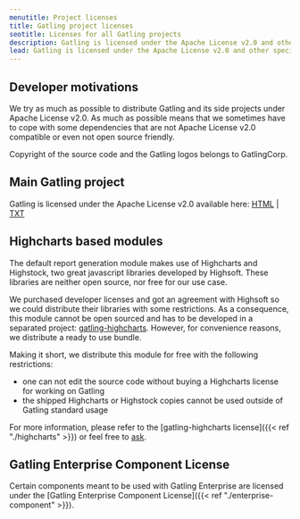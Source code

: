 ```yaml
---
menutitle: Project licenses
title: Gatling project licenses
seotitle: Licenses for all Gatling projects
description: Gatling is licensed under the Apache License v2.0 and other specific licenses.
lead: Gatling is licensed under the Apache License v2.0 and other specific licenses.
---
```


## Developer motivations

We try as much as possible to distribute Gatling and its side projects under Apache License v2.0.
As much as possible means that we sometimes have to cope with some dependencies that are not Apache License v2.0 compatible or even not open source friendly.

Copyright of the source code and the Gatling logos belongs to GatlingCorp.

## Main Gatling project

Gatling is licensed under the Apache License v2.0 available here: [HTML](http://www.apache.org/licenses/LICENSE-2.0.html) | [TXT](http://www.apache.org/licenses/LICENSE-2.0.txt)

## Highcharts based modules

The default report generation module makes use of Highcharts and Highstock, two great javascript libraries developed by Highsoft.
These libraries are neither open source, nor free for our use case.

We purchased developer licenses and got an agreement with Highsoft so we could distribute their libraries with some restrictions.
As a consequence, this module cannot be open sourced and has to be developed in a separated project: [gatling-highcharts](https://github.com/gatling/gatling-highcharts).
However, for convenience reasons, we distribute a ready to use bundle.

Making it short, we distribute this module for free with the following restrictions:

* one can not edit the source code without buying a Highcharts license for working on Gatling
* the shipped Highcharts or Highstock copies cannot be used outside of Gatling standard usage

For more information, please refer to the [gatling-highcharts license]({{< ref "./highcharts" >}}) or feel free to [ask](https://community.gatling.io).

## Gatling Enterprise Component License

Certain components meant to be used with Gatling Enterprise are licensed under the
[Gatling Enterprise Component License]({{< ref "./enterprise-component" >}}).
